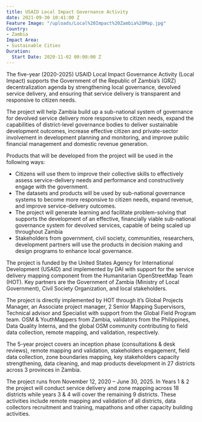 ```yaml
---
title: USAID Local Impact Governance Activity
date: 2021-09-30 10:41:00 Z
Feature Image: "/uploads/Local%20Impact%20Zambia%20Map.jpg"
Country:
- Zambia
Impact Area:
- Sustainable Cities
Duration:
  Start Date: 2020-11-02 00:00:00 Z
---
```


The five-year (2020-2025) USAID Local Impact Governance Activity (Local Impact) supports the Government of the Republic of Zambia’s (GRZ) decentralization agenda by strengthening local governance, devolved service delivery, and ensuring that service delivery is transparent and responsive to citizen needs.

The project will help Zambia build up a sub-national system of governance for devolved service delivery more responsive to citizen needs, expand the capabilities of district-level governance bodies to deliver sustainable development outcomes, increase effective citizen and private-sector involvement in development planning and monitoring, and improve public financial management and domestic revenue generation. 

Products that will be developed from the project will be used in the following ways:
* Citizens will use them to improve their collective skills to effectively assess service-delivery needs and performance and constructively engage with the government.
* The datasets and products will be used by sub-national governance systems to become more responsive to citizen needs, expand revenue, and improve service-delivery outcomes.
* The project will generate learning and facilitate problem-solving that supports the development of an effective, financially viable sub-national governance system for devolved services, capable of being scaled up throughout Zambia
* Stakeholders from government, civil society, communities, researchers, development partners will use the products in decision making and design programs to enhance local governance.

The project is funded by the United States Agency for International Development (USAID) and implemented by DAI with support for the service delivery mapping component from the Humanitarian OpenStreetMap Team (HOT). Key partners are the Government of Zambia (Ministry of Local Government), Civil Society Organization, and local stakeholders.

The project is directly implemented by HOT through it’s Global Projects Manager, an Associate project manager, 2 Senior Mapping Supervisors, Technical advisor and Specialist with support from the Global Field Program team. OSM & YouthMappers from Zambia, validators from the Philippines, Data Quality Interns, and the global OSM community contributing to field data collection, remote mapping, and validation, respectively.

The 5-year project covers an inception phase (consultations & desk reviews), remote mapping and validation, stakeholders engagement, field data collection, zone boundaries mapping, key stakeholders capacity strengthening, data cleaning, and map products development in 27 districts across 3 provinces in Zambia.

The project runs from November 12, 2020 – June 30, 2025. In Years 1 & 2 the project will conduct service delivery and zone mapping across 18 districts while years 3 & 4 will cover the remaining 9 districts. These activities include remote mapping and validation of all districts, data collectors recruitment and training, mapathons and other capacity building activities.